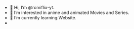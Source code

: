 - 👋 Hi, I’m @romiflix-yt.
- 👀 I’m interested in anime and animated Movies and Series.
- 🌱 I’m currently learning Website.
- 
<!---
romiflix-yt/romiflix-yt is a ✨ special ✨ repository because its `README.md` (this file) appears on your GitHub profile.
You can click the Preview link to take a look at your changes.
--->
